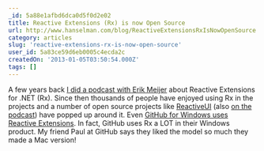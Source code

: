 ```yaml
---
_id: 5a88e1afbd6dca0d5f0d2e02
title: Reactive Extensions (Rx) is now Open Source
url: http://www.hanselman.com/blog/ReactiveExtensionsRxIsNowOpenSource.aspx
category: articles
slug: 'reactive-extensions-rx-is-now-open-source'
user_id: 5a83ce59d6eb0005c4ecda2c
createdOn: '2013-01-05T03:50:54.000Z'
tags: []
---
```


A few years back <a href="http://www.hanselman.com/blog/HanselminutesPodcast198ReactiveExtensionsForNETRxWithErikMeijer.aspx">I did a podcast with Erik Meijer</a> about Reactive Extensions for .NET (Rx). Since then thousands of people have enjoyed using Rx in the projects and a number of open source projects like <a href="http://www.reactiveui.net/">ReactiveUI</a> (also <a href="http://www.hanselman.com/blog/HanselminutesPodcast252ReactiveUIExtensionsToTheReactiveFrameworkRxWithPaulBetts.aspx">on the podcast</a>) have popped up around it. Even <a href="https://github.com/blog/1127-github-for-windows">GitHub for Windows uses Reactive Extensions</a>. In fact, GitHub uses Rx a LOT in their Windows product. My friend Paul at GitHub says they liked the model so much they made a Mac version!
